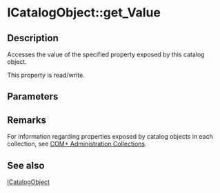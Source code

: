 # ICatalogObject::get_Value

## Description

Accesses the value of the specified property exposed by this catalog object.

This property is read/write.

## Parameters

## Remarks

For information regarding properties exposed by catalog objects in each collection, see [COM+ Administration Collections](https://learn.microsoft.com/windows/desktop/cossdk/com--administration-collections).

## See also

[ICatalogObject](https://learn.microsoft.com/windows/desktop/api/comadmin/nn-comadmin-icatalogobject)